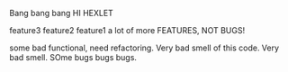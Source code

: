 Bang bang bang
HI HEXLET

feature3
feature2
feature1
a lot of more FEATURES, NOT BUGS!

some bad functional, need refactoring. Very bad smell of this code. Very bad smell.
SOme bugs bugs bugs.
